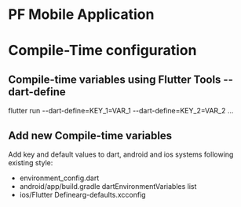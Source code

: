 # PF Mobile Application

# Compile-Time configuration
## Compile-time variables using Flutter Tools --dart-define
flutter run --dart-define=KEY_1=VAR_1 --dart-define=KEY_2=VAR_2 ...

## Add new Compile-time variables
Add key and default values to dart, android and ios systems following existing style:
- environment_config.dart
- android/app/build.gradle dartEnvironmentVariables list
- ios/Flutter Definearg-defaults.xcconfig
